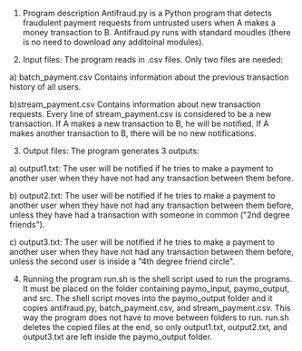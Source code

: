 
1) Program description
Antifraud.py is a Python program that detects fraudulent payment requests from untrusted users
when A makes a money transaction to B.
Antifraud.py runs with standard moudles (there is no need to download any additoinal modules).


2) Input files:
The program reads in .csv files. Only two files are needed:

  a) batch_payment.csv
  Contains information about the previous transaction history of all users.
  
  b)stream_payment.csv
  Contains information about new transaction requests. Every line of stream_payment.csv is 
  considered to be a new transaction. If A makes a new transaction to B, he will be notified. 
  If A makes another transaction to B, there will be no new notifications.
  
  
3) Output files:
The program generates 3 outputs:

  a) output1.txt:
  The user will be notified if he tries to make a payment to another user when they have not 
  had any transaction between them before.

  b) output2.txt:
  The user will be notified if he tries to make a payment to another user when they have not
  had any transaction between them before, unless they have had a transaction with someone
  in common ("2nd degree friends").

  c) output3.txt:
  The user will be notified if he tries to make a payment to another user when they have not 
  had any transaction between them before, unless the second user is inside a "4th degree
  friend circle".


4) Running the program
run.sh is the shell script used to run the programs. It must be placed on the folder containing paymo_input, paymo_output, and src.
The shell script moves into the paymo_output folder and it copies antifraud.py, batch_payment.csv, and stream_payment.csv. This way
the program does not have to move between folders to run. 
run.sh deletes the copied files at the end, so only output1.txt, output2.txt, and output3.txt are left inside the paymo_output
folder.

